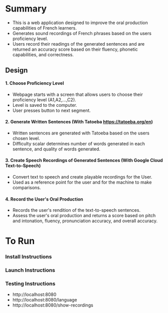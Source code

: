 # Summary
- This is a web application designed to improve the oral production capabilities of French learners.
- Generates sound recordings of French phrases based on the users proficiency level.
- Users record their readings of the generated sentences and are returned an accuracy score based on their fluency, phonetic capabilities, and correctness.

## Design

#### 1. Choose Proficiency Level
- Webpage starts with a screen that allows users to choose their proficiency level (A1,A2,...,C2).
- Level is saved to the computer.
- User presses button to next segment.

#### 2. Generate Written Sentences (With Tatoeba https://tatoeba.org/en)
- Written sentences are generated with Tatoeba based on the users chosen level.
- Difficulty scalar determines number of words generated in each sentence, and quality of words generated.

#### 3. Create Speech Recordings of Generated Sentences (With Google Cloud Text-to-Speech)
- Convert text to speech and create playable recordings for the User.
- Used as a reference point for the user and for the machine to make comparisons.

#### 4. Record the User's Oral Production
- Records the user's rendition of the text-to-speech sentences.
- Assess the user's oral production and returns a score based on pitch and intonation, fluency, pronunciation accuracy, and overall accuracy.

# To Run
### Install Instructions


### Launch Instructions

### Testing Instructions
- http://localhost:8080
- http://localhost:8080/language
- http://localhost:8080/show-recordings